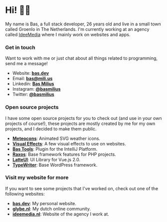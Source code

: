 # Hi! 👋🏽

My name is Bas, a full stack developer, 26 years old and live in a small town called Groenlo in The
Netherlands. I'm currently working at an agency called [IdeeMedia](https://github.com/ideemedia)
where I mainly work on websites and apps.

### Get in touch
Want to work with me or just chat about all things related to programming, send me a message!
- Website: **[bas.dev](https://bas.dev)**
- Email: **bas@mili.us**
- Linkedin: **[Bas Milius](https://www.linkedin.com/in/basmilius/)**
- Instagram: **[@basmilius](https://instagram.com/basmilius)**
- Twitter: **[@basmilius](https://twitter.com/basmilius)**

### Open source projects
I have some open source projects for you to check out (and use in your own projects of course!),
these projects are mostly created by me for my own projects, and I decided to make them public.
- **[Meteocons](https://github.com/basmilius/weather-icons)**: Animated SVG weather icons.
- **[Visual Effects](https://github.com/basmilius/visual-effects)**: A few visual effects to use on websites.
- **[Bas Tools](https://github.com/basmilius/bas-tools)**: Plugin for the IntelliJ Platform.
- **[Raxos](https://github.com/basmilius/raxos)**: Base framework features for PHP projects.
- **[LatteUI](https://github.com/basmilius/latte-ui)**: UI Library for Vue.js 2.0.
- **[TypeWriter](https://github.com/glybe/typewriter)**: Base WordPress framework.
  
### Visit my website for more
If you want to see some projects that I've worked on, check out one of the following websites:
- **[bas.dev](https://bas.dev)**: My personal website.
- **[glybe.nl](https://glybe.nl)**: My dutch online community.
- **[ideemedia.nl](https://ideemedia.nl)**: Website of the agency I work at.
